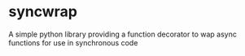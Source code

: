 # syncwrap
A simple python library providing a function decorator to wap async functions for use in synchronous code
